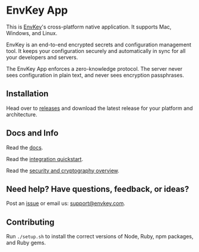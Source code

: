 # EnvKey App

This is [EnvKey](https://www.envkey.com)'s cross-platform native application. It supports Mac, Windows, and Linux.

EnvKey is an end-to-end encrypted secrets and configuration management tool. It keeps your configuration securely and automatically in sync for all your developers and servers.

The EnvKey App enforces a zero-knowledge protocol. The server never sees configuration in plain text, and never sees encryption passphrases.

## Installation

Head over to [releases](https://github.com/envkey/envkey-app/releases) and download the latest release for your platform and architecture.

## Docs and Info

Read the [docs](https://docs.envkey.com).

Read the [integration quickstart](https://docs.envkey.com/integration-quickstart.html).

Read the [security and cryptography overview](https://security.envkey.com).

## Need help? Have questions, feedback, or ideas?

Post an [issue](https://github.com/envkey/envkey-app/issues) or email us: [support@envkey.com](mailto:support@envkey.com).

## Contributing

Run `./setup.sh` to install the correct versions of Node, Ruby, npm packages, and Ruby gems.
